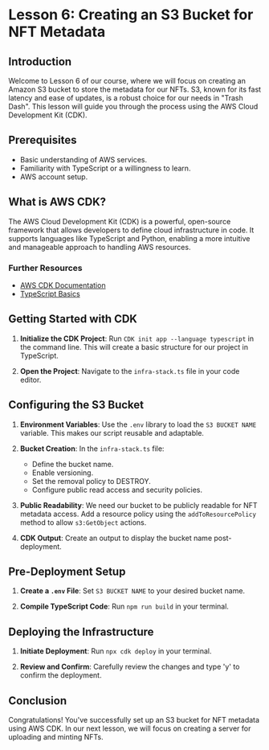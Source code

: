 # Lesson 6: Creating an S3 Bucket for NFT Metadata

## Introduction
Welcome to Lesson 6 of our course, where we will focus on creating an Amazon S3 bucket to store the metadata for our NFTs. S3, known for its fast latency and ease of updates, is a robust choice for our needs in "Trash Dash". This lesson will guide you through the process using the AWS Cloud Development Kit (CDK).

## Prerequisites
- Basic understanding of AWS services.
- Familiarity with TypeScript or a willingness to learn.
- AWS account setup.

## What is AWS CDK?
The AWS Cloud Development Kit (CDK) is a powerful, open-source framework that allows developers to define cloud infrastructure in code. It supports languages like TypeScript and Python, enabling a more intuitive and manageable approach to handling AWS resources.

### Further Resources
- [AWS CDK Documentation](https://aws.amazon.com/cdk/)
- [TypeScript Basics](https://www.typescriptlang.org/docs/)

## Getting Started with CDK
1. **Initialize the CDK Project**: Run `CDK init app --language typescript` in the command line. This will create a basic structure for our project in TypeScript.

2. **Open the Project**: Navigate to the `infra-stack.ts` file in your code editor.

## Configuring the S3 Bucket
1. **Environment Variables**: Use the `.env` library to load the `S3 BUCKET NAME` variable. This makes our script reusable and adaptable.

2. **Bucket Creation**: In the `infra-stack.ts` file:
   - Define the bucket name.
   - Enable versioning.
   - Set the removal policy to DESTROY.
   - Configure public read access and security policies.

3. **Public Readability**: We need our bucket to be publicly readable for NFT metadata access. Add a resource policy using the `addToResourcePolicy` method to allow `s3:GetObject` actions.

4. **CDK Output**: Create an output to display the bucket name post-deployment.

## Pre-Deployment Setup
1. **Create a `.env` File**: Set `S3 BUCKET NAME` to your desired bucket name.

2. **Compile TypeScript Code**: Run `npm run build` in your terminal.

## Deploying the Infrastructure
1. **Initiate Deployment**: Run `npx cdk deploy` in your terminal.

2. **Review and Confirm**: Carefully review the changes and type 'y' to confirm the deployment.

## Conclusion
Congratulations! You've successfully set up an S3 bucket for NFT metadata using AWS CDK. In our next lesson, we will focus on creating a server for uploading and minting NFTs.

